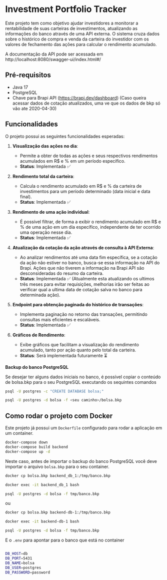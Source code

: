 # Investment Portfolio Tracker


Este projeto tem como objetivo ajudar investidores a monitorar a rentabilidade de suas carteiras de investimentos, atualizando as informações do banco através de uma API externa. O sistema cruza dados sobre o histórico de compra e venda da carteira do investidor com os valores de fechamento das ações para calcular o rendimento acumulado.

A documentação da API pode ser acessada em http://localhost:8080/swagger-ui/index.html#/

## Pré-requisitos

- Java 17
- PostgreSQL
- Chave para Brapi API (https://brapi.dev/dashboard) (Caso queira acessar dados de cotação atualizados, uma ve que os dados de bkp só vão ate 2020-04-30)
  
## Funcionalidades

O projeto possui as seguintes funcionalidades esperadas:

1. **Visualização das ações no dia**:
   - Permite a obter de todas as ações e seus respectivos rendimentos acumulados em R$ e % em um período específico.
   - **Status**: Implementada ✅

2. **Rendimento total da carteira**:
   - Calcula o rendimento acumulado em R$ e % da carteira de investimentos para um período determinado (data inicial e data final).
   - **Status**: Implementada ✅

3. **Rendimento de uma ação individual**:
   - É possível filtrar, de forma a exibir o rendimento acumulado em R$ e % de uma ação em um dia específico, independente de ter ocorrido uma operação nesse dia.
   - **Status**: Implementada ✅

4. **Atualização da cotação da ação através de consulta à API Externa**:
   - Ao analizar rendimentos até uma data fim específica, se a cotação da ação não estiver no banco, busca-se essa informação na API do Brapi. Ações que não tiverem a informação na Brapi API são desconsideradas do resumo da carteira.
   - **Status**: Implementada ✅ (Atualmente esta atualizando os ultimos três meses para evitar requisições, melhorias irão ser feitas ao verificar qual a ultima data de cotação salva no banco para determinada ação).

5. **Endpoint para obtenção paginada do histórico de transações**:  
   - Implementa paginação no retorno das transações, permitindo consultas mais eficientes e escaláveis.  
   - **Status**: Implementada ✅

6. **Gráficos de Rendimento**:
   - Exibe gráficos que facilitam a visualização do rendimento acumulado, tanto por ação quanto pelo total da carteira.
   - **Status**: Será implementada futuramente ⏳

**Backup do banco PostgreSQL**

Se desejar ter alguns dados iniciais no banco, é possível copiar o conteúdo de bolsa.bkp para o seu PostgreSQL executando os sequintes comandos

```sh
psql -U postgres -c "CREATE DATABASE bolsa;"

psql -U postgres -d bolsa -f <seu caminho>/bolsa.bkp

```

## Como rodar o projeto com Docker

Este projeto já possui um `Dockerfile` configurado para rodar a aplicação em um container.

```sh
docker-compose down
docker-compose build backend
docker-compose up -d
```

Neste caso, antes de importar o backup do banco PostgreSQL você deve importar o arquivo `bolsa.bkp` para o seu container.

```sh
docker cp bolsa.bkp backend_db_1:/tmp/banco.bkp

docker exec -it backend_db_1 bash

psql -U postgres -d bolsa -f tmp/banco.bkp
```
ou

```sh
docker cp bolsa.bkp backend-db-1:/tmp/banco.bkp

docker exec -it backend-db-1 bash

psql -U postgres -d bolsa -f tmp/banco.bkp
```

E o `.env` para apontar para o banco que está no container

```sh

DB_HOST=db
DB_PORT=5431
DB_NAME=bolsa
DB_USER=postgres
DB_PASSWORD=password

```
